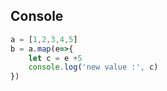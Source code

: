 ## Console

```javascript
a = [1,2,3,4,5]
b = a.map(e=>{
    let c = e +5
    console.log('new value :', c)
})
```